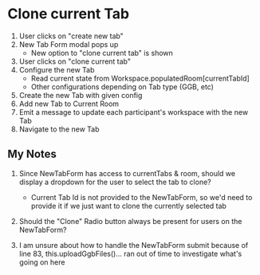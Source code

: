 # Clone current Tab

1. User clicks on "create new tab"
2. New Tab Form modal pops up
    * New option to "clone current tab" is shown 
3. User clicks on "clone current tab"
4. Configure the new Tab
    * Read current state from Workspace.populatedRoom[currentTabId]
    * Other configurations depending on Tab type (GGB, etc)
5. Create the new Tab with given config
6. Add new Tab to Current Room
7. Emit a message to update each participant's workspace with the new Tab
8. Navigate to the new Tab


## My Notes

1. Since NewTabForm has access to currentTabs & room, should we display a dropdown for the user to select the tab to clone?
    * Current Tab Id is not provided to the NewTabForm, so we'd need to provide it if we just want to clone the currently selected tab

2. Should the "Clone" Radio button always be present for users on the NewTabForm?

3. I am unsure about how to handle the NewTabForm submit because of line 83, this.uploadGgbFiles()... ran out of time to investigate what's going on here